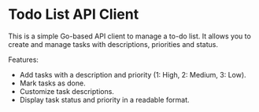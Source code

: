 # Todo List API Client

This is a simple Go-based API client to manage a to-do list. It allows you to create and manage tasks with descriptions,
priorities and status.

Features:

* Add tasks with a description and priority (1: High, 2: Medium, 3: Low).
* Mark tasks as done.
* Customize task descriptions.
* Display task status and priority in a readable format.
